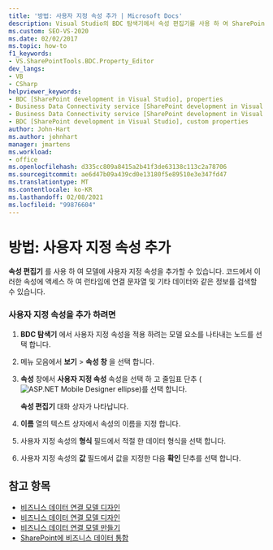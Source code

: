 ```yaml
---
title: '방법: 사용자 지정 속성 추가 | Microsoft Docs'
description: Visual Studio의 BDC 탐색기에서 속성 편집기를 사용 하 여 SharePoint의 BDC (비즈니스 데이터 연결) 모델에 사용자 지정 속성을 추가 하는 방법에 대해 알아봅니다.
ms.custom: SEO-VS-2020
ms.date: 02/02/2017
ms.topic: how-to
f1_keywords:
- VS.SharePointTools.BDC.Property_Editor
dev_langs:
- VB
- CSharp
helpviewer_keywords:
- BDC [SharePoint development in Visual Studio], properties
- Business Data Connectivity service [SharePoint development in Visual Studio], properties
- Business Data Connectivity service [SharePoint development in Visual Studio], custom properties
- BDC [SharePoint development in Visual Studio], custom properties
author: John-Hart
ms.author: johnhart
manager: jmartens
ms.workload:
- office
ms.openlocfilehash: d335cc809a8415a2b41f3de63138c113c2a78706
ms.sourcegitcommit: ae6d47b09a439cd0e13180f5e89510e3e347fd47
ms.translationtype: MT
ms.contentlocale: ko-KR
ms.lasthandoff: 02/08/2021
ms.locfileid: "99876604"
---
```

# <a name="how-to-add-a-custom-property"></a>방법: 사용자 지정 속성 추가
  **속성 편집기** 를 사용 하 여 모델에 사용자 지정 속성을 추가할 수 있습니다. 코드에서 이러한 속성에 액세스 하 여 런타임에 연결 문자열 및 기타 데이터와 같은 정보를 검색할 수 있습니다.

### <a name="to-add-a-custom-property"></a>사용자 지정 속성을 추가 하려면

1. **BDC 탐색기** 에서 사용자 지정 속성을 적용 하려는 모델 요소를 나타내는 노드를 선택 합니다.

2. 메뉴 모음에서 **보기**  >  **속성 창** 을 선택 합니다.

3. **속성** 창에서 **사용자 지정 속성** 속성을 선택 하 고 줄임표 단추 (![ASP.NET Mobile Designer ellipse](../sharepoint/media/mwellipsis.gif "ASP.NET 모바일 디자이너 줄임표"))를 선택 합니다.

     **속성 편집기** 대화 상자가 나타납니다.

4. **이름** 열의 텍스트 상자에서 속성의 이름을 지정 합니다.

5. 사용자 지정 속성의 **형식** 필드에서 적절 한 데이터 형식을 선택 합니다.

6. 사용자 지정 속성의 **값** 필드에서 값을 지정한 다음 **확인** 단추를 선택 합니다.

## <a name="see-also"></a>참고 항목
- [비즈니스 데이터 연결 모델 디자인](../sharepoint/designing-a-business-data-connectivity-model.md)
- [비즈니스 데이터 연결 모델 디자인](../sharepoint/designing-a-business-data-connectivity-model.md)
- [비즈니스 데이터 연결 모델 만들기](../sharepoint/creating-a-business-data-connectivity-model.md)
- [SharePoint에 비즈니스 데이터 통합](../sharepoint/integrating-business-data-into-sharepoint.md)
